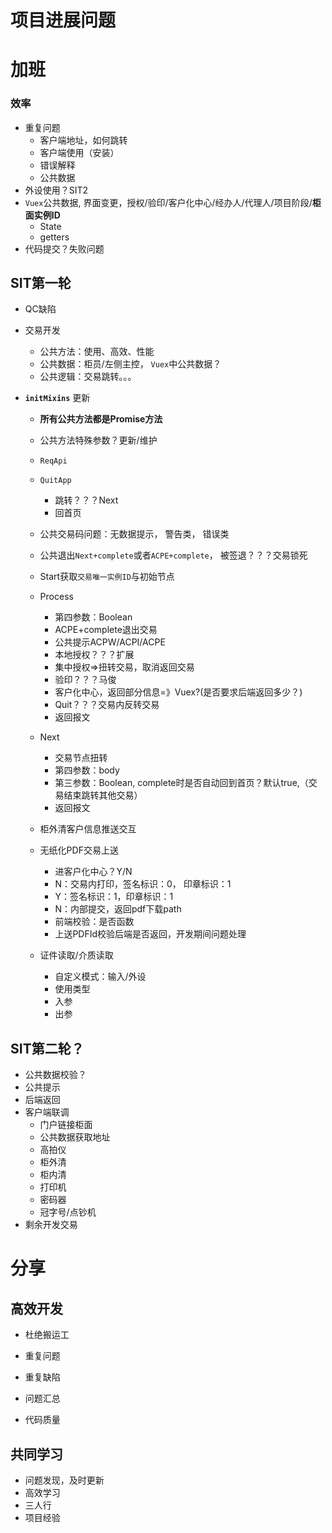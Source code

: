 # 项目进展问题

# 加班

### 效率

- 重复问题
  - 客户端地址，如何跳转
  - 客户端使用（安装）
  - 错误解释
  - 公共数据
- 外设使用？SIT2
- `Vuex`公共数据, 界面变更，授权/验印/客户化中心/经办人/代理人/项目阶段/**柜面实例ID**
  - State
  - getters
- 代码提交？失败问题

## SIT第一轮

- QC缺陷

- 交易开发

  - 公共方法：使用、高效、性能
  - 公共数据：柜员/左侧主控， `Vuex`中公共数据？
  - 公共逻辑：交易跳转。。。

- **`initMixins`** 更新

  - **所有公共方法都是Promise方法**

  - 公共方法特殊参数？更新/维护
  - `ReqApi`
  - `QuitApp` 
    - 跳转？？？Next
    - 回首页
  - 公共交易码问题：无数据提示， 警告类， 错误类
  - 公共退出`Next+complete`或者`ACPE+complete`， 被签退？？？交易锁死
  - Start获取`交易唯一实例ID`与初始节点
  - Process
    - 第四参数：Boolean
    - ACPE+complete退出交易
    - 公共提示ACPW/ACPI/ACPE
    - 本地授权？？？扩展
    - 集中授权=>扭转交易，取消返回交易
    - 验印？？？马俊
    - 客户化中心，返回部分信息=》Vuex?(是否要求后端返回多少？)
    - Quit？？？交易内反转交易
    - 返回报文
  - Next
    - 交易节点扭转
    - 第四参数：body
    - 第三参数：Boolean, complete时是否自动回到首页？默认true,（交易结束跳转其他交易）
    - 返回报文
  - 柜外清客户信息推送交互
  - 无纸化PDF交易上送
    - 进客户化中心？Y/N
    - N：交易内打印，签名标识：0， 印章标识：1
    - Y：签名标识：1，印章标识：1
    - N：内部提交，返回pdf下载path
    - 前端校验：是否函数
    - 上送PDFId校验后端是否返回，开发期间问题处理

  - 证件读取/介质读取
    - 自定义模式：输入/外设
    - 使用类型
    - 入参
    - 出参

## SIT第二轮？

- 公共数据校验？
- 公共提示
- 后端返回
- 客户端联调
  - 门户链接柜面
  - 公共数据获取地址
  - 高拍仪
  - 柜外清
  - 柜内清
  - 打印机
  - 密码器
  - 冠字号/点钞机
- 剩余开发交易



# 分享

## 高效开发

- 杜绝搬运工
- 重复问题
- 重复缺陷

- 问题汇总
- 代码质量

## 共同学习

- 问题发现，及时更新
- 高效学习
- 三人行
- 项目经验